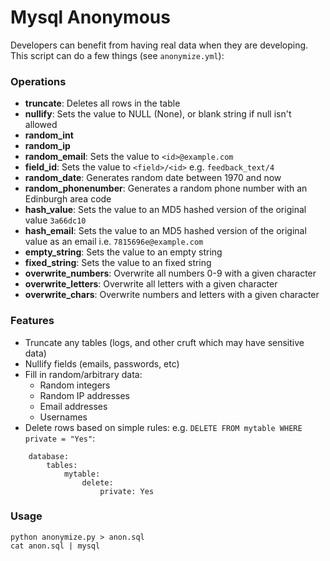 # Mysql Anonymous

Developers can benefit from having real data when they are
developing. 
This script can do a few things (see `anonymize.yml`):

### Operations

* **truncate**: Deletes all rows in the table
* **nullify**: Sets the value to NULL (None), or blank string if null isn't allowed
* **random_int**
* **random_ip**
* **random_email**: Sets the value to `<id>@example.com`
* **field_id**: Sets the value to `<field>/<id>` e.g. `feedback_text/4`
* **random_date**: Generates random date between 1970 and now
* **random_phonenumber**: Generates a random phone number with an Edinburgh area code
* **hash_value**: Sets the value to an MD5 hashed version of the original value `3a66dc10`
* **hash_email**: Sets the value to an MD5 hashed version of the original value as an email i.e. `7815696e@example.com`
* **empty_string**: Sets the value to an empty string
* **fixed_string**: Sets the value to an fixed string
* **overwrite_numbers**: Overwrite all numbers 0-9 with a given character
* **overwrite_letters**: Overwrite all letters with a given character
* **overwrite_chars**: Overwrite numbers and letters with a given character

### Features

* Truncate any tables (logs, and other cruft which may have sensitive data)
* Nullify fields (emails, passwords, etc)
* Fill in random/arbitrary data:
    * Random integers
    * Random IP addresses
    * Email addresses
    * Usernames
* Delete rows based on simple rules:  e.g.
  ``DELETE FROM mytable WHERE private = "Yes"``:

```
    database:
        tables:
            mytable:
                delete:
                    private: Yes
```

### Usage

    python anonymize.py > anon.sql
    cat anon.sql | mysql
